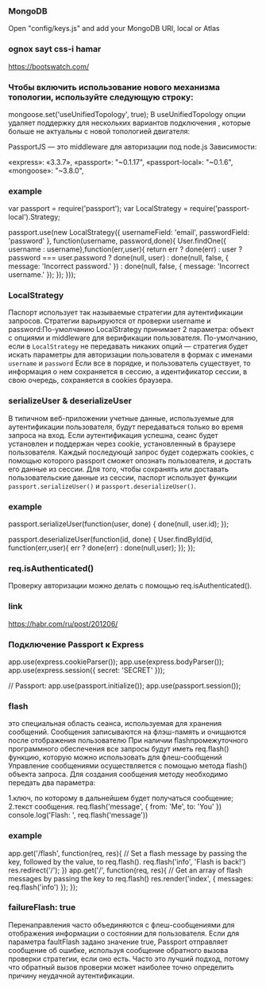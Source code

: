 ### MongoDB

Open "config/keys.js" and add your MongoDB URI, local or Atlas

### ognox sayt css-i hamar

https://bootswatch.com/

### Чтобы включить использование нового механизма топологии, используйте следующую строку:

mongoose.set('useUnifiedTopology', true);
В useUnifiedTopology опции удаляет поддержку для нескольких вариантов подключения , которые больше не актуальны с новой топологией двигателя:

PassportJS — это middleware для авторизации под node.js
Зависимости:

«express»: «3.3.7»,
«passport»: "~0.1.17",
«passport-local»: "~0.1.6",
«mongoose»: "~3.8.0",

### example

var passport = require('passport');
var LocalStrategy = require('passport-local').Strategy;

passport.use(new LocalStrategy({
usernameField: 'email',
passwordField: 'password'
}, function(username, password,done){
User.findOne({ username : username},function(err,user){
return err
? done(err)
: user
? password === user.password
? done(null, user)
: done(null, false, { message: 'Incorrect password.' })
: done(null, false, { message: 'Incorrect username.' });
});
}));

### LocalStrategy

Паспорт использует так называемые стратегии для аутентификации запросов. Стратегии варьируются от проверки username и password:По-умолчанию
LocalStrategy принимает 2 параметра: объект с опциями и middleware для верификации пользователя.
По-умолчанию, если в `LocalStrategy` не передавать никаких опций — стратегия будет искать параметры для авторизации пользователя в формах с именами `username` и `password`
Если все в порядке, и пользователь существует, то информация о нем сохраняется в сессию, а идентификатор сессии, в свою очередь, сохраняется в cookies браузера.

### serializeUser & deserializeUser

В типичном веб-приложении учетные данные, используемые для аутентификации пользователя, будут передаваться только во время запроса на вход. Если аутентификация успешна, сеанс будет установлен и поддержан через cookie, установленный в браузере пользователя.
Каждый последующй запрос будет содержать cookies, с помощью которого passport сможет опознать пользователя, и достать его данные из сессии. Для того, чтобы сохранять или доставать пользовательские данные из сессии, паспорт использует функции `passport.serializeUser()` и `passport.deserializeUser()`.

### example

passport.serializeUser(function(user, done) {
done(null, user.id);
});

passport.deserializeUser(function(id, done) {
User.findById(id, function(err,user){
err
? done(err)
: done(null,user);
});
});

### req.isAuthenticated()

Проверку авторизации можно делать с помощью req.isAuthenticated().

### link

https://habr.com/ru/post/201206/

### Подключение Passport к Express

app.use(express.cookieParser());
app.use(express.bodyParser());
app.use(express.session({ secret: 'SECRET' }));

// Passport:
app.use(passport.initialize());
app.use(passport.session());

### flash

это специальная область сеанса, используемая для хранения сообщений. Сообщения записываются на флэш-память и очищаются после отображения пользователю
При наличии flashпромежуточного программного обеспечения все запросы будут иметь
req.flash() функцию, которую можно использовать для флеш-сообщений
Управление сообщениями осуществляется с помощью метода flash() объекта запроса. Для создания сообщения методу необходимо передать два параметра:

1.ключ, по которому в дальнейшем будет получаться сообщение;
2.текст сообщения.
req.flash('message', { from: 'Me', to: 'You' })
console.log('Flash: ', req.flash('message'))

### example

app.get('/flash', function(req, res){
// Set a flash message by passing the key, followed by the value, to req.flash().
req.flash('info', 'Flash is back!')
res.redirect('/');
})
app.get('/', function(req, res){
// Get an array of flash messages by passing the key to req.flash()
res.render('index', { messages: req.flash('info') });
});

### failureFlash: true

Перенаправления часто объединяются с флеш-сообщениями для отображения информации о состоянии для пользователя.
Если для параметра faultFlash задано значение true, Passport отправляет сообщение об ошибке, используя сообщение обратного вызова проверки стратегии, если оно есть. Часто это лучший подход, потому что обратный вызов проверки может наиболее точно определить причину неудачной аутентификации.
